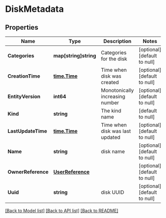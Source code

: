 # DiskMetadata

## Properties
Name | Type | Description | Notes
------------ | ------------- | ------------- | -------------
**Categories** | **map[string]string** | Categories for the disk | [optional] [default to null]
**CreationTime** | [**time.Time**](time.Time.md) | Time when disk was created | [optional] [default to null]
**EntityVersion** | **int64** | Monotonically increasing number | [optional] [default to null]
**Kind** | **string** | The kind name | [default to null]
**LastUpdateTime** | [**time.Time**](time.Time.md) | Time when disk was last updated | [optional] [default to null]
**Name** | **string** | disk name | [optional] [default to null]
**OwnerReference** | [**UserReference**](user_reference.md) |  | [optional] [default to null]
**Uuid** | **string** | disk UUID | [optional] [default to null]

[[Back to Model list]](../README.md#documentation-for-models) [[Back to API list]](../README.md#documentation-for-api-endpoints) [[Back to README]](../README.md)


